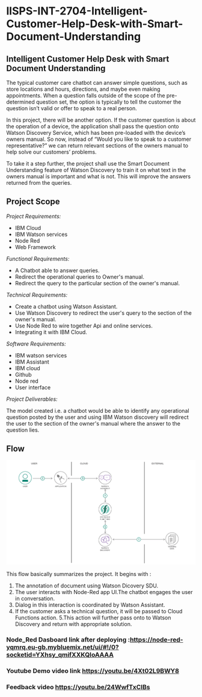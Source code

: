 # llSPS-INT-2704-Intelligent-Customer-Help-Desk-with-Smart-Document-Understanding



## Intelligent Customer Help Desk with Smart Document Understanding

The typical customer care chatbot can answer simple questions, such as store locations and hours, directions, and maybe even making appointments. When a question falls outside of the scope of the pre-determined question set, the option is typically to tell the customer the question isn’t valid or offer to speak to a real person.

In this project, there will be another option. If the customer question is about the operation of a device, the application shall pass the question onto Watson Discovery Service, which has been pre-loaded with the device’s owners manual. So now, instead of “Would you like to speak to a customer representative?” we can return relevant sections of the owners manual to help solve our customers’ problems.

To take it a step further, the project shall use the Smart Document Understanding feature of Watson Discovery to train it on what text in the owners manual is important and what is not. This will improve the answers returned from the queries.

## Project Scope

  *Project Requirements:*

   * IBM Cloud
   * IBM Watson services
   * Node Red
   * Web Framework

*Functional Requirements:*

   * A Chatbot able to answer queries.
   * Redirect the operational queries to Owner's manual.
   * Redirect the query to the particular section of the owner's manual.


*Technical Requirements:*

   * Create a chatbot using Watson Assistant.
   * Use Watson Discovery to  redirect the user's query to the section of the owner's manual.
   * Use Node Red to wire together Api and online services.
   * Integrating it with IBM Cloud.

*Software Requirements:*

   * IBM watson services
   * IBM Assistant
   * IBM cloud
   * Github
   * Node red
   * User interface
   

*Project Deliverables:*

   The model created i.e. a chatbot would be able to identify any operational question posted by the user
   and using IBM Watson discovery will redirect the user to the  section of the owner's manual
   where the answer to the question lies.
    
 
 ## Flow
 ![Image description](https://github.com/IBM/watson-discovery-sdu-with-assistant/blob/master/doc/source/images/architecture.png)
 
 This flow basically summarizes the project. It begins with :
 
1. The annotation of document using Watson Dicovery SDU.
2. The user interacts with Node-Red app UI.The chatbot engages the user in conversation.
3. Dialog in this interaction is coordinated by Watson Assistant.
4. If the customer asks a technical question, it will be passed to Cloud Functions action.
5.This action will further pass onto to Watson Discovery and return with appropriate solution.

### Node_Red Dasboard link after deploying :https://node-red-yqmrq.eu-gb.mybluemix.net/ui/#!/0?socketid=YXhsy_qmifXXKQIoAAAA
### Youtube Demo video link https://youtu.be/4Xt02L9BWY8
### Feedback video https://youtu.be/24WwfTxClBs

